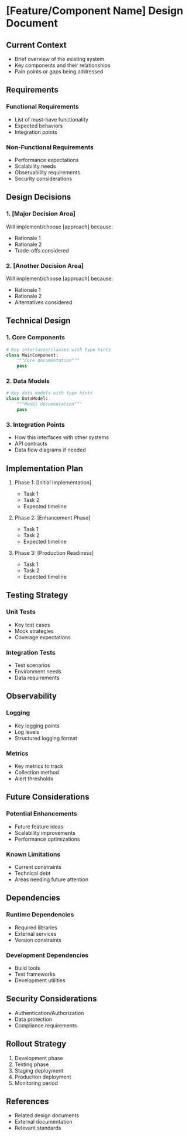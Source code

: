 # [Feature/Component Name] Design Document

## Current Context

- Brief overview of the existing system
- Key components and their relationships
- Pain points or gaps being addressed

## Requirements

### Functional Requirements

- List of must-have functionality
- Expected behaviors
- Integration points

### Non-Functional Requirements

- Performance expectations
- Scalability needs
- Observability requirements
- Security considerations

## Design Decisions

### 1. [Major Decision Area]

Will implement/choose [approach] because:

- Rationale 1
- Rationale 2
- Trade-offs considered

### 2. [Another Decision Area]

Will implement/choose [approach] because:

- Rationale 1
- Rationale 2
- Alternatives considered

## Technical Design

### 1. Core Components

```python
# Key interfaces/classes with type hints
class MainComponent:
    """Core documentation"""
    pass
```

### 2. Data Models

```python
# Key data models with type hints
class DataModel:
    """Model documentation"""
    pass
```

### 3. Integration Points

- How this interfaces with other systems
- API contracts
- Data flow diagrams if needed

## Implementation Plan

1. Phase 1: [Initial Implementation]

   - Task 1
   - Task 2
   - Expected timeline

2. Phase 2: [Enhancement Phase]

   - Task 1
   - Task 2
   - Expected timeline

3. Phase 3: [Production Readiness]
   - Task 1
   - Task 2
   - Expected timeline

## Testing Strategy

### Unit Tests

- Key test cases
- Mock strategies
- Coverage expectations

### Integration Tests

- Test scenarios
- Environment needs
- Data requirements

## Observability

### Logging

- Key logging points
- Log levels
- Structured logging format

### Metrics

- Key metrics to track
- Collection method
- Alert thresholds

## Future Considerations

### Potential Enhancements

- Future feature ideas
- Scalability improvements
- Performance optimizations

### Known Limitations

- Current constraints
- Technical debt
- Areas needing future attention

## Dependencies

### Runtime Dependencies

- Required libraries
- External services
- Version constraints

### Development Dependencies

- Build tools
- Test frameworks
- Development utilities

## Security Considerations

- Authentication/Authorization
- Data protection
- Compliance requirements

## Rollout Strategy

1. Development phase
2. Testing phase
3. Staging deployment
4. Production deployment
5. Monitoring period

## References

- Related design documents
- External documentation
- Relevant standards